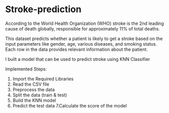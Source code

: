# Stroke-prediction

According to the World Health Organization (WHO) stroke is the 2nd leading cause of death globally, responsible for approximately 11% of total deaths.

This dataset predicts whether a patient is likely to get a stroke based on the input parameters like gender, age, various diseases, and smoking status. Each row in the data provides relevant information about the patient.

I built a model that can be used to predict stroke using KNN Classifier

Implemented Steps:
1. Import the Required Libraries
2. Read the CSV file
3. Preprocess the data
4. Split the data (train & test)
5. Build the KNN model
6. Predict the test data
7.Calculate the score of the model
